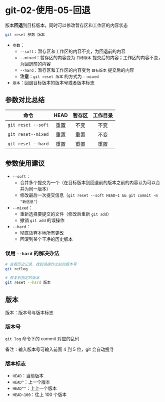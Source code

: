 # git-02-使用-05-回退

版本**回退**到目标版本，同时可以修改暂存区和工作区的内容状态

```bash
git reset 参数 版本
```

- `参数`：
  - `--soft`：暂存区和工作区的内容不变，为回退前的内容
  - `--mixed`：暂存区的内容变为 `目标版本` 提交后的内容；工作区的内容不变，为回退前的内容
  - `--hard`：暂存区和工作区的内容变为 `目标版本` 提交后的内容
  - **注意**：`git reset 版本` 的方式为 `--mixed`
- `版本`：回退目标版本的版本号或者版本标志

## 参数对比总结

|命令|HEAD|暂存区|工作目录|
|-|:-:|:-:|:-:|
|`git reset --soft`|重置|不变|不变|
|`git reset--mixed`|重置|重置|不变|
|`git reset --hard`|重置|重置|重置|

## 参数使用建议

- `--soft`：
  - 合并多个提交为一个（在目标版本到回退前的版本之前的内容认为可以合并为同一版本）
  - 修改最后一次提交信息（`git reset --soft HEAD~1 && git commit -m "新信息"`）
- `--mixed`：
  - 重新选择要提交的文件（修改后重新 `git add`）
  - 撤销 `git add` 的误操作
- `--hard`：
  - 彻底放弃本地所有更改
  - 回滚到某个干净的历史版本

### 误用 `--hard` 的解决办法

```bash
# 查看历史记录，找到误操作之前的版本号
git reflog

# 恢复到指定的版本
git reset --hard 版本
```

## 版本

版本：版本号与版本标志

### 版本号

`git log` 命令下的 commit 对应的乱码

备注：输入版本号可输入前面 4 到 5 位，git 会自动搜寻

### 版本标志

- `HEAD`：当前版本
- `HEAD^`：上一个版本
- `HEAD^^`：上上一个版本
- `HEAD~100`：往上 100 个版本
